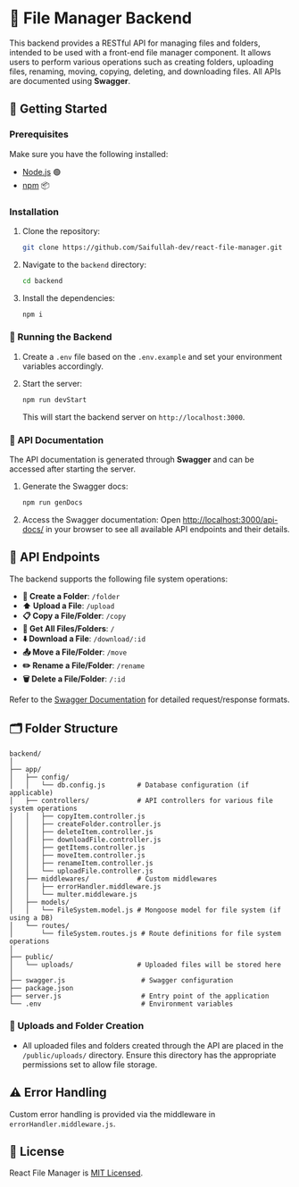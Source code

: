 # 📂 File Manager Backend

This backend provides a RESTful API for managing files and folders, intended to be used with a front-end file manager component. It allows users to perform various operations such as creating folders, uploading files, renaming, moving, copying, deleting, and downloading files. All APIs are documented using **Swagger**.

## 🚀 Getting Started

### Prerequisites

Make sure you have the following installed:

- [Node.js](https://nodejs.org/) 🟢
- [npm](https://www.npmjs.com/) 📦

### Installation

1. Clone the repository:

   ```bash
   git clone https://github.com/Saifullah-dev/react-file-manager.git
   ```

2. Navigate to the `backend` directory:

   ```bash
   cd backend
   ```

3. Install the dependencies:
   ```bash
   npm i
   ```

### 🎯 Running the Backend

1. Create a `.env` file based on the `.env.example` and set your environment variables accordingly.

2. Start the server:

   ```bash
   npm run devStart
   ```

   This will start the backend server on `http://localhost:3000`.

### 📑 API Documentation

The API documentation is generated through **Swagger** and can be accessed after starting the server.

1. Generate the Swagger docs:

   ```bash
   npm run genDocs
   ```

2. Access the Swagger documentation:
   Open [http://localhost:3000/api-docs/](http://localhost:3000/api-docs/) in your browser to see all available API endpoints and their details.

## 🔧 API Endpoints

The backend supports the following file system operations:

- **📁 Create a Folder**: `/folder`
- **⬆️ Upload a File**: `/upload`
- **📋 Copy a File/Folder**: `/copy`
- **📂 Get All Files/Folders**: `/`
- **⬇️ Download a File**: `/download/:id`
- **📤 Move a File/Folder**: `/move`
- **✏️ Rename a File/Folder**: `/rename`
- **🗑️ Delete a File/Folder**: `/:id`

Refer to the [Swagger Documentation](http://localhost:3000/api-docs/) for detailed request/response formats.

## 🗂️ Folder Structure

```
backend/
│
├── app/
│   ├── config/
│   │   └── db.config.js        # Database configuration (if applicable)
│   ├── controllers/            # API controllers for various file system operations
│   │   ├── copyItem.controller.js
│   │   ├── createFolder.controller.js
│   │   ├── deleteItem.controller.js
│   │   ├── downloadFile.controller.js
│   │   ├── getItems.controller.js
│   │   ├── moveItem.controller.js
│   │   ├── renameItem.controller.js
│   │   └── uploadFile.controller.js
│   ├── middlewares/            # Custom middlewares
│   │   ├── errorHandler.middleware.js
│   │   └── multer.middleware.js
│   ├── models/
│   │   └── FileSystem.model.js # Mongoose model for file system (if using a DB)
│   └── routes/
│       └── fileSystem.routes.js # Route definitions for file system operations
│
├── public/
│   └── uploads/                # Uploaded files will be stored here
│
├── swagger.js                   # Swagger configuration
├── package.json
├── server.js                    # Entry point of the application
└── .env                         # Environment variables
```

### 📁 Uploads and Folder Creation

- All uploaded files and folders created through the API are placed in the `/public/uploads/` directory. Ensure this directory has the appropriate permissions set to allow file storage.

## ⚠️ Error Handling

Custom error handling is provided via the middleware in `errorHandler.middleware.js`.

## 📜 License

React File Manager is [MIT Licensed](LICENSE).
